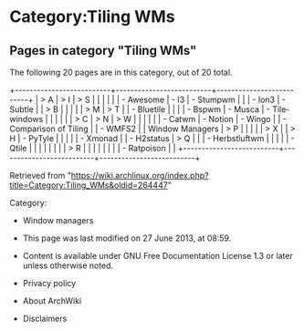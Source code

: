 Category:Tiling WMs
===================

Pages in category "Tiling WMs"
------------------------------

The following 20 pages are in this category, out of 20 total.

+--------------------------+--------------------------+--------------------------+
| > A                      | > I                      | > S                      |
|                          |                          |                          |
| -   Awesome              | -   I3                   | -   Stumpwm              |
|                          | -   Ion3                 | -   Subtle               |
| > B                      |                          |                          |
|                          | > M                      | > T                      |
| -   Bluetile             |                          |                          |
| -   Bspwm                | -   Musca                | -   Tile-windows         |
|                          |                          |                          |
| > C                      | > N                      | > W                      |
|                          |                          |                          |
| -   Catwm                | -   Notion               | -   Wingo                |
| -   Comparison of Tiling |                          | -   WMFS2                |
|     Window Managers      | > P                      |                          |
|                          |                          | > X                      |
| > H                      | -   PyTyle               |                          |
|                          |                          | -   Xmonad               |
| -   H2status             | > Q                      |                          |
| -   Herbstluftwm         |                          |                          |
|                          | -   Qtile                |                          |
|                          |                          |                          |
|                          | > R                      |                          |
|                          |                          |                          |
|                          | -   Ratpoison            |                          |
+--------------------------+--------------------------+--------------------------+

Retrieved from
"https://wiki.archlinux.org/index.php?title=Category:Tiling_WMs&oldid=264447"

Category:

-   Window managers

-   This page was last modified on 27 June 2013, at 08:59.
-   Content is available under GNU Free Documentation License 1.3 or
    later unless otherwise noted.
-   Privacy policy
-   About ArchWiki
-   Disclaimers
